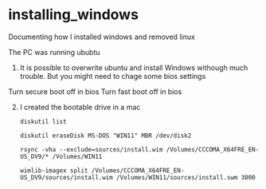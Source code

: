 # installing_windows
Documenting how I installed windows and removed linux

The PC was running ububtu
1. It is possible to overwrite ubuntu and install Windows withough much trouble. But you might need to chage some bios settings

Turn secure boot off in bios
Turn fast boot off in bios

2. I created the bootable drive in a mac

   ```
   diskutil list 
   ```

   ```
   diskutil eraseDisk MS-DOS "WIN11" MBR /dev/disk2  
   ```

   ```
   rsync -vha --exclude=sources/install.wim /Volumes/CCCOMA_X64FRE_EN-US_DV9/* /Volumes/WIN11  
   ```

   ```
   wimlib-imagex split /Volumes/CCCOMA_X64FRE_EN-US_DV9/sources/install.wim /Volumes/WIN11/sources/install.swm 3800 
   ```
